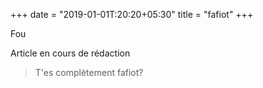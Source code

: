 +++
date = "2019-01-01T:20:20+05:30"
title = "fafiot"
+++

Fou
<!--more-->
Article en cours de rédaction

> T'es complètement fafiot?
